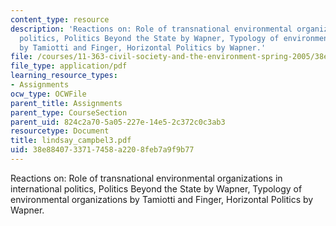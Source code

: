```yaml
---
content_type: resource
description: 'Reactions on: Role of transnational environmental organizations in international
  politics, Politics Beyond the State by Wapner, Typology of environmental organizations
  by Tamiotti and Finger, Horizontal Politics by Wapner.'
file: /courses/11-363-civil-society-and-the-environment-spring-2005/38e8840733717458a2208feb7a9f9b77_lindsay_campbel3.pdf
file_type: application/pdf
learning_resource_types:
- Assignments
ocw_type: OCWFile
parent_title: Assignments
parent_type: CourseSection
parent_uid: 824c2a70-5a05-227e-14e5-2c372c0c3ab3
resourcetype: Document
title: lindsay_campbel3.pdf
uid: 38e88407-3371-7458-a220-8feb7a9f9b77
---
```

Reactions on: Role of transnational environmental organizations in international politics, Politics Beyond the State by Wapner, Typology of environmental organizations by Tamiotti and Finger, Horizontal Politics by Wapner.

